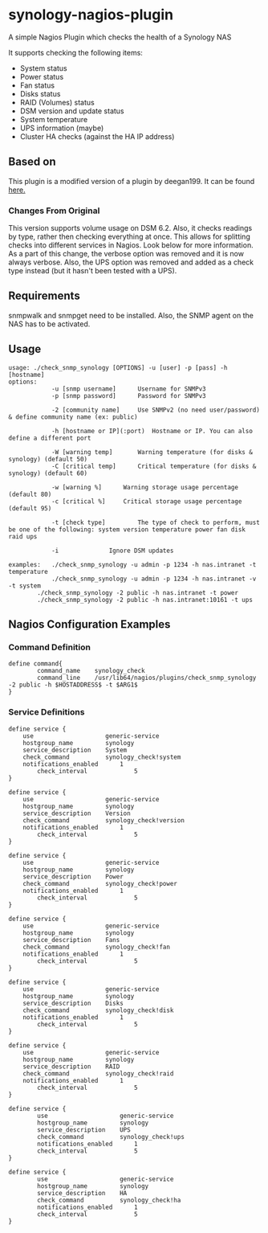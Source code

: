 # synology-nagios-plugin
A simple Nagios Plugin which checks the health of a Synology NAS

It supports checking the following items:
* System status
* Power status
* Fan status
* Disks status
* RAID (Volumes) status
* DSM version and update status
* System temperature
* UPS information (maybe)
* Cluster HA checks (against the HA IP address)

## Based on
This plugin is a modified version of a plugin by deegan199. It can be found [here.](https://exchange.nagios.org/directory/Plugins/Network-and-Systems-Management/Others/Synology-status/details)

### Changes From Original
This version supports volume usage on DSM 6.2. Also, it checks readings by type,
rather then checking everything at once. This allows for splitting checks into
different services in Nagios. Look below for more information. As a part of this
change, the verbose option was removed and it is now always verbose. Also, the
UPS option was removed and added as a check type instead (but it hasn't been tested with a UPS).


## Requirements
snmpwalk and snmpget need to be installed. Also, the SNMP agent on the NAS has to be activated.

## Usage
```
usage: ./check_snmp_synology [OPTIONS] -u [user] -p [pass] -h [hostname]
options:
            -u [snmp username]   	Username for SNMPv3
            -p [snmp password]   	Password for SNMPv3

            -2 [community name]	  	Use SNMPv2 (no need user/password) & define community name (ex: public)

            -h [hostname or IP](:port)	Hostname or IP. You can also define a different port

            -W [warning temp]		Warning temperature (for disks & synology) (default 50)
            -C [critical temp]		Critical temperature (for disks & synology) (default 60)

            -w [warning %]		Warning storage usage percentage (default 80)
            -c [critical %]		Critical storage usage percentage (default 95)

            -t [check type]	        The type of check to perform, must be one of the following: system version temperature power fan disk raid ups

            -i   			Ignore DSM updates

examples:	./check_snmp_synology -u admin -p 1234 -h nas.intranet -t temperature
	     	./check_snmp_synology -u admin -p 1234 -h nas.intranet -v -t system
		./check_snmp_synology -2 public -h nas.intranet -t power
		./check_snmp_synology -2 public -h nas.intranet:10161 -t ups
```

## Nagios Configuration Examples
### Command Definition
```
define command{
        command_name    synology_check
        command_line    /usr/lib64/nagios/plugins/check_snmp_synology -2 public -h $HOSTADDRESS$ -t $ARG1$
}
```

### Service Definitions
```
define service {
	use	                   generic-service
	hostgroup_name		   synology
	service_description	   System
	check_command		   synology_check!system
	notifications_enabled      1
        check_interval             5
}

define service {
	use	                   generic-service
	hostgroup_name		   synology
	service_description	   Version
	check_command		   synology_check!version
	notifications_enabled      1
        check_interval             5
}

define service {
	use	                   generic-service
	hostgroup_name		   synology
	service_description	   Power
	check_command		   synology_check!power
	notifications_enabled      1
        check_interval             5
}

define service {
	use	                   generic-service
	hostgroup_name		   synology
	service_description	   Fans
	check_command		   synology_check!fan
	notifications_enabled      1
        check_interval             5
}

define service {
	use	                   generic-service
	hostgroup_name		   synology
	service_description	   Disks
	check_command		   synology_check!disk
	notifications_enabled      1
        check_interval             5
}

define service {
	use	                   generic-service
	hostgroup_name		   synology
	service_description	   RAID
	check_command		   synology_check!raid
	notifications_enabled      1
        check_interval             5
}

define service {
        use	                   generic-service
        hostgroup_name		   synology
        service_description	   UPS
        check_command		   synology_check!ups
        notifications_enabled      1
        check_interval             5
}

define service {
        use	                   generic-service
        hostgroup_name		   synology
        service_description	   HA
        check_command		   synology_check!ha
        notifications_enabled      1
        check_interval             5
}
```
